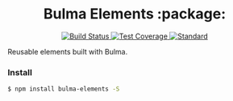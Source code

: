 <div align="center">
  <h1>Bulma Elements :package:</h1>
  <!-- Build Status -->
  <a href="https://travis-ci.org/dbtek/bulma-elements">
    <img src="https://img.shields.io/travis/dbtek/bulma-elements/master.svg?style=flat-square"
      alt="Build Status" />
  </a>
  <!-- Test Coverage -->
  <a href="https://codecov.io/github/dbtek/ipret">
    <img src="https://img.shields.io/codecov/c/github/dbtek/bulma-elements/master.svg?style=flat-square"
      alt="Test Coverage" />
  </a>
  <!-- Standard -->
  <a href="https://codecov.io/github/dbtek/ipret">
    <img src="https://img.shields.io/badge/code%20style-standard-brightgreen.svg?style=flat-square"
      alt="Standard" />
  </a>
</div>

Reusable elements built with Bulma.

### Install
```bash
$ npm install bulma-elements -S
```
